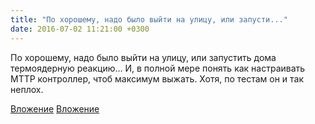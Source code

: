 ```yaml
---
title: "По хорошему, надо было выйти на улицу, или запусти..."
date: 2016-07-02 11:21:00 +0300
---
```


По хорошему, надо было выйти на улицу, или запустить дома термоядерную реакцию... И, в полной мере понять как настраивать MTTP контроллер, чтоб максимум выжать. Хотя, по тестам он и так неплох.


[Вложение](/assets/vk_photos/1/g7cGmD7WPAQ.jpg)
[Вложение](/assets/vk_photos/1/88P8XXKPd5c.jpg)
